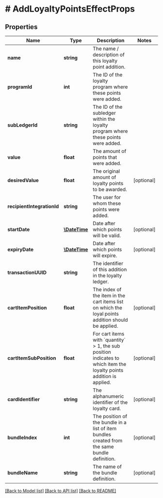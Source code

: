 # # AddLoyaltyPointsEffectProps

## Properties

Name | Type | Description | Notes
------------ | ------------- | ------------- | -------------
**name** | **string** | The name / description of this loyalty point addition. | 
**programId** | **int** | The ID of the loyalty program where these points were added. | 
**subLedgerId** | **string** | The ID of the subledger within the loyalty program where these points were added. | 
**value** | **float** | The amount of points that were added. | 
**desiredValue** | **float** | The original amount of loyalty points to be awarded. | [optional] 
**recipientIntegrationId** | **string** | The user for whom these points were added. | 
**startDate** | [**\DateTime**](\DateTime.md) | Date after which points will be valid. | [optional] 
**expiryDate** | [**\DateTime**](\DateTime.md) | Date after which points will expire. | [optional] 
**transactionUUID** | **string** | The identifier of this addition in the loyalty ledger. | 
**cartItemPosition** | **float** | The index of the item in the cart items list on which the loyal points addition should be applied. | [optional] 
**cartItemSubPosition** | **float** | For cart items with &#x60;quantity&#x60; &gt; 1, the sub position indicates to which item the loyalty points addition is applied. | [optional] 
**cardIdentifier** | **string** | The alphanumeric identifier of the loyalty card. | [optional] 
**bundleIndex** | **int** | The position of the bundle in a list of item bundles created from the same bundle definition. | [optional] 
**bundleName** | **string** | The name of the bundle definition. | [optional] 

[[Back to Model list]](../../README.md#documentation-for-models) [[Back to API list]](../../README.md#documentation-for-api-endpoints) [[Back to README]](../../README.md)


